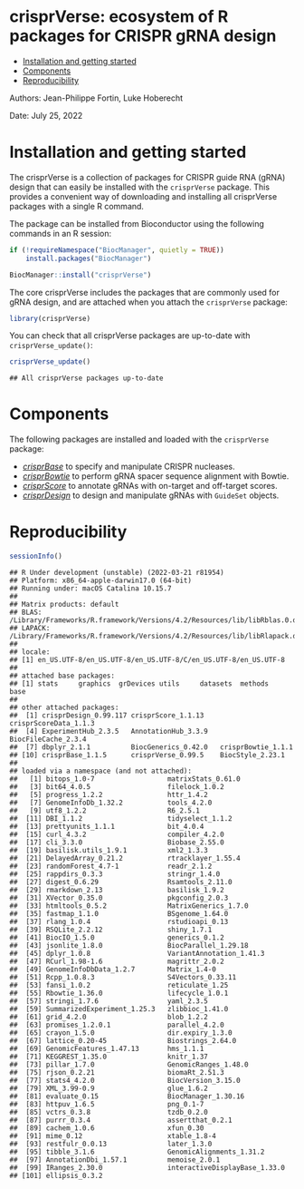 crisprVerse: ecosystem of R packages for CRISPR gRNA design
================

-   [Installation and getting
    started](#installation-and-getting-started)
-   [Components](#components)
-   [Reproducibility](#reproducibility)

Authors: Jean-Philippe Fortin, Luke Hoberecht

Date: July 25, 2022

# Installation and getting started

The crisprVerse is a collection of packages for CRISPR guide RNA (gRNA)
design that can easily be installed with the `crisprVerse` package. This
provides a convenient way of downloading and installing all crisprVerse
packages with a single R command.

The package can be installed from Bioconductor using the following
commands in an R session:

``` r
if (!requireNamespace("BiocManager", quietly = TRUE))
    install.packages("BiocManager")

BiocManager::install("crisprVerse")
```

The core crisprVerse includes the packages that are commonly used for
gRNA design, and are attached when you attach the `crisprVerse` package:

``` r
library(crisprVerse)
```

You can check that all crisprVerse packages are up-to-date with
`crisprVerse_update()`:

``` r
crisprVerse_update()
```

    ## All crisprVerse packages up-to-date

# Components

The following packages are installed and loaded with the `crisprVerse`
package:

-   *[crisprBase](https://bioconductor.org/packages/3.15/crisprBase)* to
    specify and manipulate CRISPR nucleases.
-   *[crisprBowtie](https://bioconductor.org/packages/3.15/crisprBowtie)*
    to perform gRNA spacer sequence alignment with Bowtie.
-   *[crisprScore](https://bioconductor.org/packages/3.15/crisprScore)*
    to annotate gRNAs with on-target and off-target scores.
-   *[crisprDesign](https://bioconductor.org/packages/3.15/crisprDesign)*
    to design and manipulate gRNAs with `GuideSet` objects.

# Reproducibility

``` r
sessionInfo()
```

    ## R Under development (unstable) (2022-03-21 r81954)
    ## Platform: x86_64-apple-darwin17.0 (64-bit)
    ## Running under: macOS Catalina 10.15.7
    ## 
    ## Matrix products: default
    ## BLAS:   /Library/Frameworks/R.framework/Versions/4.2/Resources/lib/libRblas.0.dylib
    ## LAPACK: /Library/Frameworks/R.framework/Versions/4.2/Resources/lib/libRlapack.dylib
    ## 
    ## locale:
    ## [1] en_US.UTF-8/en_US.UTF-8/en_US.UTF-8/C/en_US.UTF-8/en_US.UTF-8
    ## 
    ## attached base packages:
    ## [1] stats     graphics  grDevices utils     datasets  methods   base     
    ## 
    ## other attached packages:
    ##  [1] crisprDesign_0.99.117 crisprScore_1.1.13    crisprScoreData_1.1.3
    ##  [4] ExperimentHub_2.3.5   AnnotationHub_3.3.9   BiocFileCache_2.3.4  
    ##  [7] dbplyr_2.1.1          BiocGenerics_0.42.0   crisprBowtie_1.1.1   
    ## [10] crisprBase_1.1.5      crisprVerse_0.99.5    BiocStyle_2.23.1     
    ## 
    ## loaded via a namespace (and not attached):
    ##   [1] bitops_1.0-7                  matrixStats_0.61.0           
    ##   [3] bit64_4.0.5                   filelock_1.0.2               
    ##   [5] progress_1.2.2                httr_1.4.2                   
    ##   [7] GenomeInfoDb_1.32.2           tools_4.2.0                  
    ##   [9] utf8_1.2.2                    R6_2.5.1                     
    ##  [11] DBI_1.1.2                     tidyselect_1.1.2             
    ##  [13] prettyunits_1.1.1             bit_4.0.4                    
    ##  [15] curl_4.3.2                    compiler_4.2.0               
    ##  [17] cli_3.3.0                     Biobase_2.55.0               
    ##  [19] basilisk.utils_1.9.1          xml2_1.3.3                   
    ##  [21] DelayedArray_0.21.2           rtracklayer_1.55.4           
    ##  [23] randomForest_4.7-1            readr_2.1.2                  
    ##  [25] rappdirs_0.3.3                stringr_1.4.0                
    ##  [27] digest_0.6.29                 Rsamtools_2.11.0             
    ##  [29] rmarkdown_2.13                basilisk_1.9.2               
    ##  [31] XVector_0.35.0                pkgconfig_2.0.3              
    ##  [33] htmltools_0.5.2               MatrixGenerics_1.7.0         
    ##  [35] fastmap_1.1.0                 BSgenome_1.64.0              
    ##  [37] rlang_1.0.4                   rstudioapi_0.13              
    ##  [39] RSQLite_2.2.12                shiny_1.7.1                  
    ##  [41] BiocIO_1.5.0                  generics_0.1.2               
    ##  [43] jsonlite_1.8.0                BiocParallel_1.29.18         
    ##  [45] dplyr_1.0.8                   VariantAnnotation_1.41.3     
    ##  [47] RCurl_1.98-1.6                magrittr_2.0.2               
    ##  [49] GenomeInfoDbData_1.2.7        Matrix_1.4-0                 
    ##  [51] Rcpp_1.0.8.3                  S4Vectors_0.33.11            
    ##  [53] fansi_1.0.2                   reticulate_1.25              
    ##  [55] Rbowtie_1.36.0                lifecycle_1.0.1              
    ##  [57] stringi_1.7.6                 yaml_2.3.5                   
    ##  [59] SummarizedExperiment_1.25.3   zlibbioc_1.41.0              
    ##  [61] grid_4.2.0                    blob_1.2.2                   
    ##  [63] promises_1.2.0.1              parallel_4.2.0               
    ##  [65] crayon_1.5.0                  dir.expiry_1.3.0             
    ##  [67] lattice_0.20-45               Biostrings_2.64.0            
    ##  [69] GenomicFeatures_1.47.13       hms_1.1.1                    
    ##  [71] KEGGREST_1.35.0               knitr_1.37                   
    ##  [73] pillar_1.7.0                  GenomicRanges_1.48.0         
    ##  [75] rjson_0.2.21                  biomaRt_2.51.3               
    ##  [77] stats4_4.2.0                  BiocVersion_3.15.0           
    ##  [79] XML_3.99-0.9                  glue_1.6.2                   
    ##  [81] evaluate_0.15                 BiocManager_1.30.16          
    ##  [83] httpuv_1.6.5                  png_0.1-7                    
    ##  [85] vctrs_0.3.8                   tzdb_0.2.0                   
    ##  [87] purrr_0.3.4                   assertthat_0.2.1             
    ##  [89] cachem_1.0.6                  xfun_0.30                    
    ##  [91] mime_0.12                     xtable_1.8-4                 
    ##  [93] restfulr_0.0.13               later_1.3.0                  
    ##  [95] tibble_3.1.6                  GenomicAlignments_1.31.2     
    ##  [97] AnnotationDbi_1.57.1          memoise_2.0.1                
    ##  [99] IRanges_2.30.0                interactiveDisplayBase_1.33.0
    ## [101] ellipsis_0.3.2
